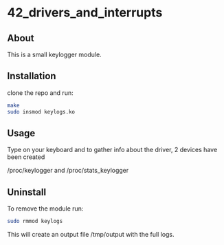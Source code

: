 # 42_drivers_and_interrupts

## About

This is a small keylogger module.

## Installation

clone the repo and run:

```bash
make
sudo insmod keylogs.ko
```

## Usage

Type on your keyboard and to gather info about the driver, 2 devices have been created

/proc/keylogger and /proc/stats_keylogger

## Uninstall

To remove the module run:

```bash
sudo rmmod keylogs
```

This will create an output file /tmp/output with the full logs.
